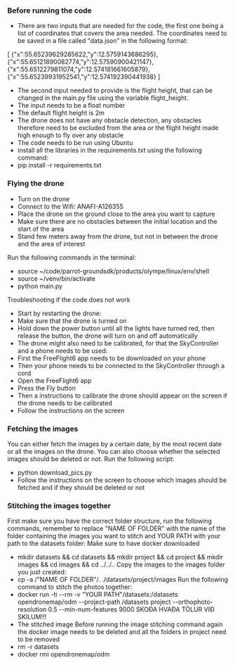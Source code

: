 ### Before running the code
* There are two inputs that are needed for the code, the first one being a list of coordinates that covers the area needed. The coordinates need to be saved in a file called "data.json" in the following format:

[
{"x":55.65239629285622,"y":12.5759143686295},
{"x":55.65121890082774,"y":12.57590900421147},
{"x":55.6512279811074,"y":12.574181661605879},
{"x":55.65239931952541,"y":12.574192390441938}
]

* The second input needed to provide is the flight height, that can be changed in the main.py file using the variable flight_height. 
* The input needs to be a float number
* The default flight height is 2m
* The drone does not have any obstacle detection, any obstacles therefore need to be excluded from the area or the flight height made high enough to fly over any obstacle
* The code needs to be run using Ubuntu
* install all the libraries in the requirements.txt using the following command:
 * pip install -r requirements.txt
 
### Flying the drone
* Turn on the drone
* Connect to the Wifi: ANAFI-A126355
* Place the drone on the ground close to the area you want to capture
* Make sure there are no obstacles between the initial location and the start of the area
* Stand few meters away from the drone, but not in between the drone and the area of interest

Run the following commands in the terminal:
* source ~/code/parrot-groundsdk/products/olympe/linux/env/shell
* source ~/venv/bin/activate
* python main.py
 
Troubleshooting if the code does not work
* Start by restarting the drone:
 * Make sure that the drone is turned on
 * Hold down the power button until all the lights have turned red, then release the button, the drone will turn on and off automatically
* The drone might also need to be calibrated, for that the SkyController and a phone needs to be used:
 * First the FreeFlight6 app needs to be downloaded on your phone
 * Then your phone needs to be connected to the SkyController through a cord
 * Open the FreeFlight6 app
 * Press the Fly button
 * Then a instructions to calibrate the drone should appear on the screen if the drone needs to be calibrated
 * Follow the instructions on the screen
 
 
### Fetching the images
You can either fetch the images by a certain date, by the most recent date or all the images on the drone. You can also choose whether the selected images should be deleted or not. Run the following script:
* python download_pics.py
* Follow the instructions on the screen to choose which images should be fetched and if they should be deleted or not

### Stitching the images together
First make sure you have the correct folder structure, run the following commands, remember to replace "NAME OF FOLDER" with the name of the folder containing the images you want to stitch and YOUR PATH with your path to the datasets folder:
Make sure to have docker downloaded
* mkdir datasets && cd datasets && mkdir project && cd project && mkdir images && cd images && cd ../../..
Copy the images to the images folder you just created:
* cp -a /"NAME OF FOLDER"/. ./datasets/project/images
Run the following command to stitch the photos together:
* docker run -ti --rm -v "YOUR PATH"/datasets:/datasets opendronemap/odm --project-path /datasets project --orthophoto-resolution 0.5 --min-num-features 9000 SKOÐA HVAÐA TÖLUR VIÐ SKILUM!!!
* The stitched image 
Before running the image stitching command again the docker image needs to be deleted and all the folders in project need to be removed
* rm -r datasets
* docker rmi opendronemap/odm 